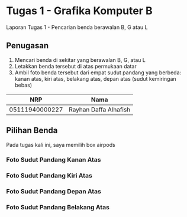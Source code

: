 # Tugas 1 - Grafika Komputer B 
Laporan Tugas 1 - Pencarian benda berawalan B, G atau L 

## Penugasan 
1. Mencari benda di sekitar yang berawalan B, G, atau L 
2. Letakkan benda tersebut di atas permukaan datar 
3. Ambil foto benda tersebut dari empat sudut pandang yang berbeda: kanan atas, kiri atas, belakang atas, depan atas (sudut kemiringan bebas)

NRP              | Nama
-----------------|-----------
05111940000227   | Rayhan Daffa Alhafish 

## Pilihan Benda 
Pada tugas kali ini, saya memilih box airpods 

### Foto Sudut Pandang Kanan Atas 

### Foto Sudut Pandang Kiri Atas

### Foto Sudut Pandang Depan Atas

### Foto Sudut Pandang Belakang Atas 
